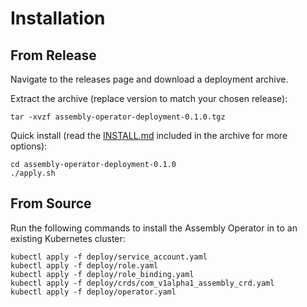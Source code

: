 # Installation

## From Release

Navigate to the releases page and download a deployment archive. 

Extract the archive (replace version to match your chosen release):

```
tar -xvzf assembly-operator-deployment-0.1.0.tgz
```

Quick install (read the [INSTALL.md](./dist-docs/INSTALL.md) included in the archive for more options):

```
cd assembly-operator-deployment-0.1.0
./apply.sh
```

## From Source

Run the following commands to install the Assembly Operator in to an existing Kubernetes cluster:

```
kubectl apply -f deploy/service_account.yaml
kubectl apply -f deploy/role.yaml
kubectl apply -f deploy/role_binding.yaml
kubectl apply -f deploy/crds/com_v1alpha1_assembly_crd.yaml
kubectl apply -f deploy/operator.yaml
```